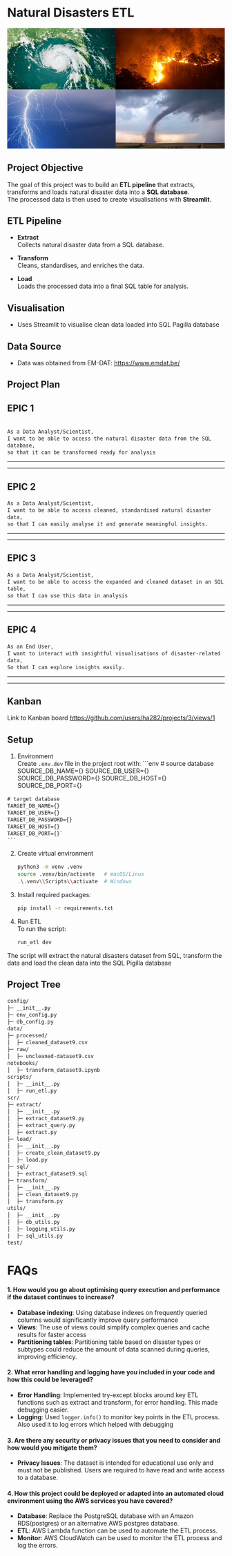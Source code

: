 # Natural Disasters ETL
![](image.jpg)
## Project Objective

The goal of this project was to build an **ETL pipeline** that extracts, transforms and loads natural disaster data into a **SQL database**.  
The processed data is then used to create visualisations with **Streamlit**.

## ETL Pipeline

- **Extract**  
  Collects natural disaster data from a SQL database.

- **Transform**  
  Cleans, standardises, and enriches the data.  

- **Load**  
  Loads the processed data into a final SQL table for analysis.

## Visualisation

- Uses Streamlit to visualise clean data loaded into SQL Pagilla database


## Data Source
- Data was obtained from EM-DAT: https://www.emdat.be/



## Project Plan

## EPIC 1

```text

As a Data Analyst/Scientist,
I want to be able to access the natural disaster data from the SQL database,
so that it can be transformed ready for analysis
```

---
---

## EPIC 2

```text
As a Data Analyst/Scientist,
I want to be able to access cleaned, standardised natural disaster data,
so that I can easily analyse it and generate meaningful insights.
```

---
---

## EPIC 3

```text
As a Data Analyst/Scientist,
I want to be able to access the expanded and cleaned dataset in an SQL table,
so that I can use this data in analysis
```

---
---

## EPIC 4

```text
As an End User,
I want to interact with insightful visualisations of disaster-related data,
So that I can explore insights easily.

```

---
---

## Kanban
Link to Kanban board https://github.com/users/ha282/projects/3/views/1

## Setup
  1. Environment\
    Create `.env.dev` file in the project root with:
    ```env
    # source database
    SOURCE_DB_NAME={}
    SOURCE_DB_USER={}
    SOURCE_DB_PASSWORD={}
    SOURCE_DB_HOST={}
    SOURCE_DB_PORT={}

    # target database
    TARGET_DB_NAME={}
    TARGET_DB_USER={}
    TARGET_DB_PASSWORD={}
    TARGET_DB_HOST={}
    TARGET_DB_PORT={}`
    ```

2. Create virtual environment
   
   ```bash
   python3 -m venv .venv
   source .venv/bin/activate   # macOS/Linux
   .\.venv\\Scripts\\activate  # Windows
   ```
3. Install required packages: 
   ```bash
   pip install -r requirements.txt
   ```

4. Run ETL \
To run the script:
    ```bash
    run_etl dev
    ```

The script will extract the natural disasters dataset from SQL, transform the data and load the clean data into the SQL Pigilla database

## Project Tree

  
```
config/
├─ __init__.py
├─ env_config.py
├─ db_config.py
data/
├─ processed/
│  ├─ cleaned_dataset9.csv
├─ raw/
│  ├─ uncleaned-dataset9.csv
notebooks/
│  ├─ transform_dataset9.ipynb
scripts/
│  ├─ __init__.py
│  ├─ run_etl.py
scr/
├─ extract/
│  ├─ __init__.py
│  ├─ extract_dataset9.py
│  ├─ extract_query.py
│  ├─ extract.py
├─ load/
│  ├─ __init__.py
│  ├─ create_clean_dataset9.py
│  ├─ load.py
├─ sql/
│  ├─ extract_dataset9.sql
├─ transform/
│  ├─ __init__.py
│  ├─ clean_dataset9.py
│  ├─ transform.py
utils/
│  ├─ __init__.py
│  ├─ db_utils.py
│  ├─ logging_utils.py
|  ├─ sql_utils.py
test/

```


# FAQs

#### 1. How would you go about optimising query execution and performance if the dataset continues to increase?
- **Database indexing**: 
  Using database indexes on frequently queried columns would significantly improve query performance
- **Views**: The use of views could simplify complex queries and cache results for faster access
- **Partitioning tables**: Partitioning table based on disaster types or subtypes could reduce the amount of data scanned during queries, improving efficiency.


#### 2. What error handling and logging have you included in your code and how this could be leveraged?
- **Error Handling**: Implemented try-except blocks around key ETL functions such as extract and transform, for error handling. This made debugging easier.
- **Logging**: Used `logger.info()` to monitor key points in the ETL process. Also used it to log errors which helped with debugging

#### 3. Are there any security or privacy issues that you need to consider and how would you mitigate them?
- **Privacy Issues**: The dataset is intended for educational use only and must not be published. Users are required to have read and write access to a database.

#### 4. How this project could be deployed or adapted into an automated cloud environment using the AWS services you have covered?
- **Database**: Replace the PostgreSQL database with an Amazon RDS(postgres) or an alternative AWS postgres database. 
- **ETL**: AWS Lambda function can be used to automate the ETL process.
- **Monitor**: AWS CloudWatch can be used to monitor the ETL process and log the errors.